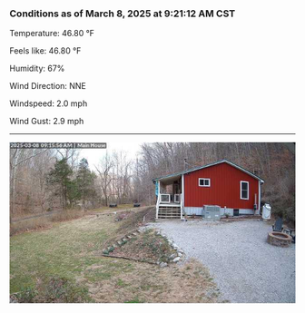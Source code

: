 ### Conditions as of March 8, 2025 at 9:21:12 AM CST 

Temperature: 46.80 &deg;F

Feels like: 46.80 &deg;F

Humidity: 67%

Wind Direction: NNE

Windspeed: 2.0 mph

Wind Gust: 2.9 mph

---

<img src="./images/latest.jpeg"/>

